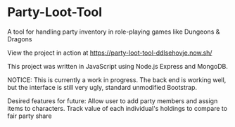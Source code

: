 # Party-Loot-Tool
A tool for handling party inventory in role-playing games like Dungeons &amp; Dragons

View the project in action at
https://party-loot-tool-ddlsehovje.now.sh/

This project was written in JavaScript using Node.js Express and MongoDB.

NOTICE: This is currently a work in progress. The back end is working well, but the interface is still very ugly, standard unmodified Bootstrap.

Desired features for future:
Allow user to add party members and assign items to characters.
Track value of each individual's holdings to compare to fair party share
